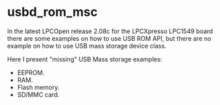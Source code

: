 usbd_rom_msc
================

In the latest LPCOpen release 2.08c for the LPCXpresso LPC1549 board there are
some examples on how to use USB ROM API, but there are no example on how to use
USB mass storage device class.
 
Here I present "missing" USB Mass storage examples:

* EEPROM.
* RAM.
* Flash memory.
* SD/MMC card.
